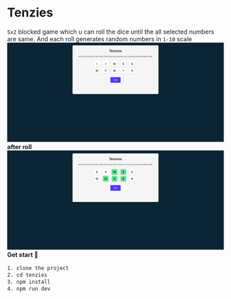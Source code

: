 # Tenzies
`5x2` blocked game which u can roll the dice until the all selected numbers are same. And each roll generates random numbers in `1-10` scale  
![Screen shot](img/tenzies.png)
**after roll** 
![Screen shot](img/roll.png)
**Get start 🚀**

```
1. clone the project 
2. cd tenzies
3. npm install 
4. npm run dev